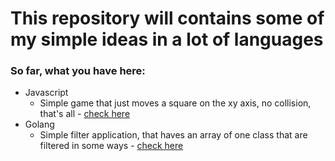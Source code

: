 # This repository will contains some of my simple ideas in a lot of languages

### So far, what you have here:

* Javascript
  * Simple game that just moves a square on the xy axis, no collision, that's all - <a href="./javascript/walking-game">check here</a>
* Golang 
  * Simple filter application, that haves an array of one class that are filtered in some ways  - <a href="./golang/filter-patients">check here</a>
